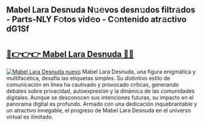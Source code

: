 ## Mabel Lara Desnuda N𝚞𝚎vos desn𝚞dos filtr𝚊dos - Parts-NLY F𝚘tos vid𝚎o - C𝚘ntenido atr𝚊ctivo dG1Sf

# <h2><a href="http://mb7alx.tromn.icu/?c=Mabel+Lara+Desnuda">🔗👉👉👉 Mabel Lara Desnuda 🔗🔗</a></h2>

[![Mabel Lara Desnuda nuevo](https://i.imgur.com/pEAQMta.gif)](http://mb7alx.tromn.icu/?c=Mabel+Lara+Desnuda)
Mabel Lara Desnuda, una figura enigmática y multifacética, desafía las etiquetas simples. Su distintivo estilo de comunicación en línea ha cautivado y provocado críticas, generando debates sobre privacidad, autoexpresión y la dinámica de las comunidades digitales. Aunque se desconocen sus intenciones futuras, su impacto en el panorama digital es profundo. Armado con una dedicación inquebrantable y un atractivo innegable, el progreso de Mabel Lara Desnuda en el universo virtual es ilimitado.
